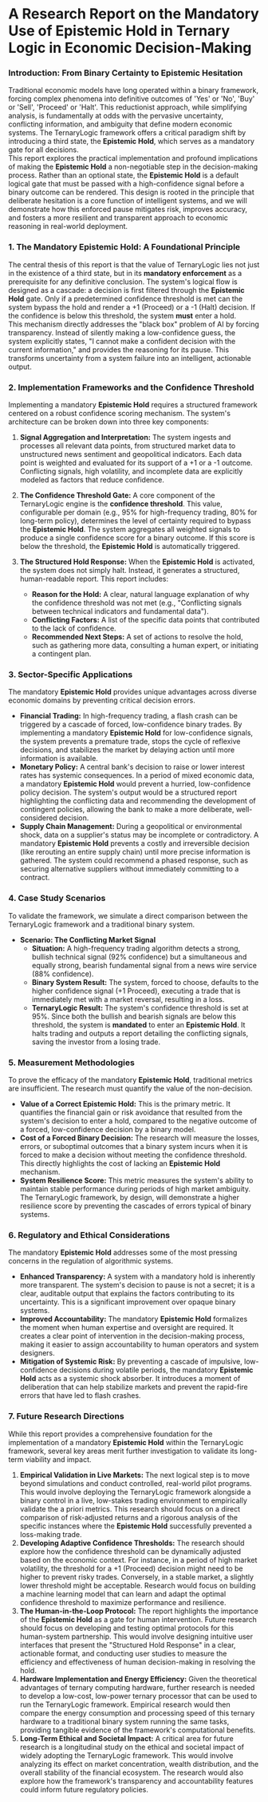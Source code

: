 # **A Research Report on the Mandatory Use of Epistemic Hold in Ternary Logic in Economic Decision-Making**

### **Introduction: From Binary Certainty to Epistemic Hesitation**

Traditional economic models have long operated within a binary framework, forcing complex phenomena into definitive outcomes of 'Yes' or 'No', 'Buy' or 'Sell', 'Proceed' or 'Halt'. This reductionist approach, while simplifying analysis, is fundamentally at odds with the pervasive uncertainty, conflicting information, and ambiguity that define modern economic systems. The TernaryLogic framework offers a critical paradigm shift by introducing a third state, the **Epistemic Hold**, which serves as a mandatory gate for all decisions.  
This report explores the practical implementation and profound implications of making the **Epistemic Hold** a non-negotiable step in the decision-making process. Rather than an optional state, the **Epistemic Hold** is a default logical gate that must be passed with a high-confidence signal before a binary outcome can be rendered. This design is rooted in the principle that deliberate hesitation is a core function of intelligent systems, and we will demonstrate how this enforced pause mitigates risk, improves accuracy, and fosters a more resilient and transparent approach to economic reasoning in real-world deployment.

### 

### **1\. The Mandatory Epistemic Hold: A Foundational Principle**

The central thesis of this report is that the value of TernaryLogic lies not just in the existence of a third state, but in its **mandatory enforcement** as a prerequisite for any definitive conclusion. The system's logical flow is designed as a cascade: a decision is first filtered through the **Epistemic Hold** gate. Only if a predetermined confidence threshold is met can the system bypass the hold and render a \+1 (Proceed) or a \-1 (Halt) decision. If the confidence is below this threshold, the system **must** enter a hold.  
This mechanism directly addresses the "black box" problem of AI by forcing transparency. Instead of silently making a low-confidence guess, the system explicitly states, "I cannot make a confident decision with the current information," and provides the reasoning for its pause. This transforms uncertainty from a system failure into an intelligent, actionable output.

### 

### **2\. Implementation Frameworks and the Confidence Threshold**

Implementing a mandatory **Epistemic Hold** requires a structured framework centered on a robust confidence scoring mechanism. The system's architecture can be broken down into three key components:

1. **Signal Aggregation and Interpretation:** The system ingests and processes all relevant data points, from structured market data to unstructured news sentiment and geopolitical indicators. Each data point is weighted and evaluated for its support of a \+1 or a \-1 outcome. Conflicting signals, high volatility, and incomplete data are explicitly modeled as factors that reduce confidence.  
2. **The Confidence Threshold Gate:** A core component of the TernaryLogic engine is the **confidence threshold**. This value, configurable per domain (e.g., 95% for high-frequency trading, 80% for long-term policy), determines the level of certainty required to bypass the **Epistemic Hold**. The system aggregates all weighted signals to produce a single confidence score for a binary outcome. If this score is below the threshold, the **Epistemic Hold** is automatically triggered.  
3. **The Structured Hold Response:** When the **Epistemic Hold** is activated, the system does not simply halt. Instead, it generates a structured, human-readable report. This report includes:

   * **Reason for the Hold:** A clear, natural language explanation of why the confidence threshold was not met (e.g., "Conflicting signals between technical indicators and fundamental data").  
   * **Conflicting Factors:** A list of the specific data points that contributed to the lack of confidence.  
   * **Recommended Next Steps:** A set of actions to resolve the hold, such as gathering more data, consulting a human expert, or initiating a contingent plan.

### 

### **3\. Sector-Specific Applications**

The mandatory **Epistemic Hold** provides unique advantages across diverse economic domains by preventing critical decision errors.

* **Financial Trading:** In high-frequency trading, a flash crash can be triggered by a cascade of forced, low-confidence binary trades. By implementing a mandatory **Epistemic Hold** for low-confidence signals, the system prevents a premature trade, stops the cycle of reflexive decisions, and stabilizes the market by delaying action until more information is available.  
* **Monetary Policy:** A central bank's decision to raise or lower interest rates has systemic consequences. In a period of mixed economic data, a mandatory **Epistemic Hold** would prevent a hurried, low-confidence policy decision. The system's output would be a structured report highlighting the conflicting data and recommending the development of contingent policies, allowing the bank to make a more deliberate, well-considered decision.  
* **Supply Chain Management:** During a geopolitical or environmental shock, data on a supplier's status may be incomplete or contradictory. A mandatory **Epistemic Hold** prevents a costly and irreversible decision (like rerouting an entire supply chain) until more precise information is gathered. The system could recommend a phased response, such as securing alternative suppliers without immediately committing to a contract.

### 

### **4\. Case Study Scenarios**

To validate the framework, we simulate a direct comparison between the TernaryLogic framework and a traditional binary system.

* **Scenario: The Conflicting Market Signal**  
  * **Situation:** A high-frequency trading algorithm detects a strong, bullish technical signal (92% confidence) but a simultaneous and equally strong, bearish fundamental signal from a news wire service (88% confidence).  
  * **Binary System Result:** The system, forced to choose, defaults to the higher confidence signal (+1 Proceed), executing a trade that is immediately met with a market reversal, resulting in a loss.  
  * **TernaryLogic Result:** The system's confidence threshold is set at 95%. Since both the bullish and bearish signals are below this threshold, the system is **mandated** to enter an **Epistemic Hold**. It halts trading and outputs a report detailing the conflicting signals, saving the investor from a losing trade.

### 

### **5\. Measurement Methodologies**

To prove the efficacy of the mandatory **Epistemic Hold**, traditional metrics are insufficient. The research must quantify the value of the non-decision.

* **Value of a Correct Epistemic Hold:** This is the primary metric. It quantifies the financial gain or risk avoidance that resulted from the system's decision to enter a hold, compared to the negative outcome of a forced, low-confidence decision by a binary model.  
* **Cost of a Forced Binary Decision:** The research will measure the losses, errors, or suboptimal outcomes that a binary system incurs when it is forced to make a decision without meeting the confidence threshold. This directly highlights the cost of lacking an **Epistemic Hold** mechanism.  
* **System Resilience Score:** This metric measures the system's ability to maintain stable performance during periods of high market ambiguity. The TernaryLogic framework, by design, will demonstrate a higher resilience score by preventing the cascades of errors typical of binary systems.

### 

### **6\. Regulatory and Ethical Considerations**

The mandatory **Epistemic Hold** addresses some of the most pressing concerns in the regulation of algorithmic systems.

* **Enhanced Transparency:** A system with a mandatory hold is inherently more transparent. The system's decision to pause is not a secret; it is a clear, auditable output that explains the factors contributing to its uncertainty. This is a significant improvement over opaque binary systems.  
* **Improved Accountability:** The mandatory **Epistemic Hold** formalizes the moment when human expertise and oversight are required. It creates a clear point of intervention in the decision-making process, making it easier to assign accountability to human operators and system designers.  
* **Mitigation of Systemic Risk:** By preventing a cascade of impulsive, low-confidence decisions during volatile periods, the mandatory **Epistemic Hold** acts as a systemic shock absorber. It introduces a moment of deliberation that can help stabilize markets and prevent the rapid-fire errors that have led to flash crashes.

### 

### **7\. Future Research Directions**

While this report provides a comprehensive foundation for the implementation of a mandatory **Epistemic Hold** within the TernaryLogic framework, several key areas merit further investigation to validate its long-term viability and impact.

1. **Empirical Validation in Live Markets:** The next logical step is to move beyond simulations and conduct controlled, real-world pilot programs. This would involve deploying the TernaryLogic framework alongside a binary control in a live, low-stakes trading environment to empirically validate the a priori metrics. This research should focus on a direct comparison of risk-adjusted returns and a rigorous analysis of the specific instances where the **Epistemic Hold** successfully prevented a loss-making trade.  
2. **Developing Adaptive Confidence Thresholds:** The research should explore how the confidence threshold can be dynamically adjusted based on the economic context. For instance, in a period of high market volatility, the threshold for a \+1 (Proceed) decision might need to be higher to prevent risky trades. Conversely, in a stable market, a slightly lower threshold might be acceptable. Research would focus on building a machine learning model that can learn and adapt the optimal confidence threshold to maximize performance and resilience.  
3. **The Human-in-the-Loop Protocol:** The report highlights the importance of the **Epistemic Hold** as a gate for human intervention. Future research should focus on developing and testing optimal protocols for this human-system partnership. This would involve designing intuitive user interfaces that present the "Structured Hold Response" in a clear, actionable format, and conducting user studies to measure the efficiency and effectiveness of human decision-making in resolving the hold.  
4. **Hardware Implementation and Energy Efficiency:** Given the theoretical advantages of ternary computing hardware, further research is needed to develop a low-cost, low-power ternary processor that can be used to run the TernaryLogic framework. Empirical research would then compare the energy consumption and processing speed of this ternary hardware to a traditional binary system running the same tasks, providing tangible evidence of the framework's computational benefits.  
5. **Long-Term Ethical and Societal Impact:** A critical area for future research is a longitudinal study on the ethical and societal impact of widely adopting the TernaryLogic framework. This would involve analyzing its effect on market concentration, wealth distribution, and the overall stability of the financial ecosystem. The research would also explore how the framework's transparency and accountability features could inform future regulatory policies.
